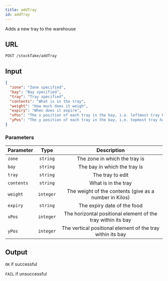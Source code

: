 ```yaml
---
title: addTray
id: addTray
---
```

Adds a new tray to the warehouse

## URL

```http
POST /stockTake/addTray
```

## Input
```json
{
  "zone": "Zone specified",
  "bay": "Bay specified",
  "tray": "Tray specified",
  "contents": "What is in the tray",
  "weight": "How much does it weigh",
  "expiry": "When does it expire",
  "xPos": "The x position of each tray in the bay, i.e. leftmost tray has xPos = 0",
  "yPos": "The y position of each tray in the bay, i.e. topmost tray has yPos = 0"
}
```

### Parameters
| Parameter        |      Type     |   Description |
| ------------- | :-----------: | :-----: |
| `zone`     | `string` | The zone in which the tray is |
| `bay`      |   `string`    | The bay in which the tray is|
| `tray` |   `string`    | The tray to edit|
| `contents` |   `string`    |  What is in the tray |
| `weight` |   `integer`    |  The weight of the contents (give as a number in Kilos)|
| `expiry` |   `string`    |  The expiry date of the food |
| `xPos` |   `integer`    |  The horizontal positional element of the tray within its bay |
| `yPos` |   `integer`    |  The vertical positional element of the tray within its bay |

## Output

`OK` if successful

`FAIL` if unsuccessful
